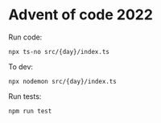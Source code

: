 # Advent of code 2022

Run code:

`npx ts-no src/{day}/index.ts`

To dev:

`npx nodemon src/{day}/index.ts`

Run tests:

`npm run test`
